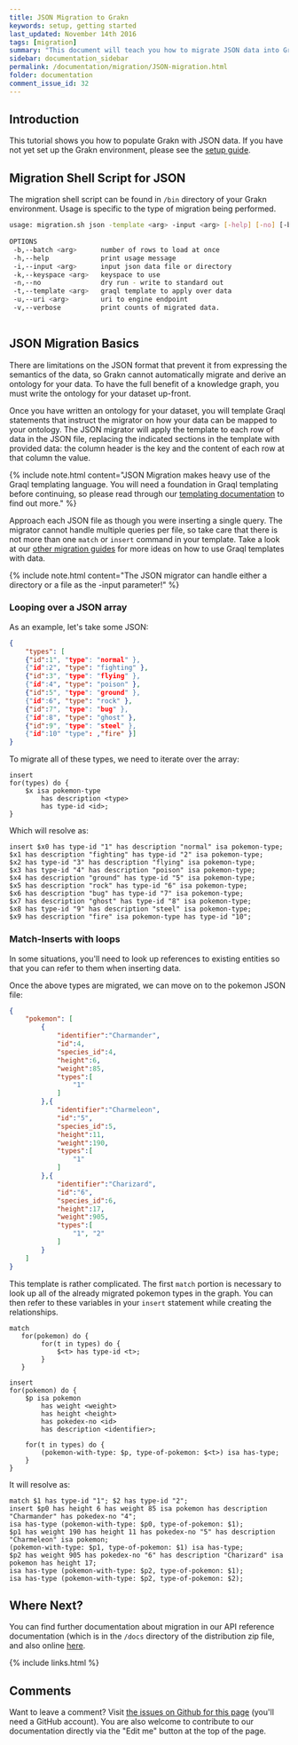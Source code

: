 ```yaml
---
title: JSON Migration to Grakn
keywords: setup, getting started
last_updated: November 14th 2016
tags: [migration]
summary: "This document will teach you how to migrate JSON data into Grakn."
sidebar: documentation_sidebar
permalink: /documentation/migration/JSON-migration.html
folder: documentation
comment_issue_id: 32
---
```


## Introduction
This tutorial shows you how to populate Grakn with JSON data. If you have not yet set up the Grakn environment, please see the [setup guide](../get-started/setup-guide.html).

## Migration Shell Script for JSON
The migration shell script can be found in `/bin` directory of your Grakn environment. Usage is specific to the type of migration being performed.    

```bash
usage: migration.sh json -template <arg> -input <arg> [-help] [-no] [-batch <arg>] [-uri <arg>] [-keyspace <arg>] [-v]
 
OPTIONS
 -b,--batch <arg>      number of rows to load at once
 -h,--help             print usage message
 -i,--input <arg>      input json data file or directory
 -k,--keyspace <arg>   keyspace to use
 -n,--no               dry run - write to standard out
 -t,--template <arg>   graql template to apply over data
 -u,--uri <arg>        uri to engine endpoint
 -v,--verbose          print counts of migrated data.
 
```

## JSON Migration Basics

There are limitations on the JSON format that prevent it from expressing the semantics of the data, so Grakn cannot automatically migrate and derive an ontology for your data. To have the full benefit of a knowledge graph, you must write the ontology for your dataset up-front.

Once you have written an ontology for your dataset, you will template Graql statements that instruct the migrator on how your data can be mapped to your ontology. The JSON migrator will apply the template to each row of data in the JSON file, replacing the indicated sections in the template with provided data: the column header is the key and the content of each row at that column the value.

{% include note.html content="JSON Migration makes heavy use of the Graql templating language. You will need a foundation in Graql templating before continuing, so please read through our [templating documentation](../graql/graql-templating.html) to find out more." %}

Approach each JSON file as though you were inserting a single query. The migrator cannot handle multiple queries per file, so take care that there is not more than one `match` or `insert` command in your template. Take a look at our [other migration guides](./migration-overview.html) for more ideas on how to use Graql templates with data. 

{% include note.html content="The JSON migrator can handle either a directory or a file as the -input parameter!" %}

### Looping over a JSON array   

As an example, let's take some JSON:

```json
{
    "types": [
    {"id":1", "type": "normal" },
    {"id":2", "type": "fighting" },
    {"id":3", "type": "flying" },
    {"id":4", "type": "poison" },
    {"id":5", "type": "ground" },
    {"id":6", "type": "rock" },
    {"id":7", "type": "bug" },
    {"id":8", "type": "ghost" },
    {"id":9", "type": "steel" },
    {"id":10" "type": ,"fire" }]
}
```

To migrate all of these types, we need to iterate over the array:    

```graql-template
insert
for(types) do {
    $x isa pokemon-type
        has description <type>
        has type-id <id>;
}
```

Which will resolve as:    

```graql
insert $x0 has type-id "1" has description "normal" isa pokemon-type;
$x1 has description "fighting" has type-id "2" isa pokemon-type;
$x2 has type-id "3" has description "flying" isa pokemon-type;
$x3 has type-id "4" has description "poison" isa pokemon-type;
$x4 has description "ground" has type-id "5" isa pokemon-type;
$x5 has description "rock" has type-id "6" isa pokemon-type;
$x6 has description "bug" has type-id "7" isa pokemon-type;
$x7 has description "ghost" has type-id "8" isa pokemon-type;
$x8 has type-id "9" has description "steel" isa pokemon-type;
$x9 has description "fire" isa pokemon-type has type-id "10";
```

### Match-Inserts with loops   

In some situations, you'll need to look up references to existing entities so that you can refer to them when inserting data. 

Once the above types are migrated, we can move on to the pokemon JSON file:   

```json
{
    "pokemon": [
        {
            "identifier":"Charmander",
            "id":4,
            "species_id":4,
            "height":6,
            "weight":85,
            "types":[
                "1"
            ]
        },{
            "identifier":"Charmeleon",
            "id":"5",
            "species_id":5,
            "height":11,
            "weight":190,
            "types":[
                "1"
            ]
        },{
            "identifier":"Charizard",
            "id":"6",
            "species_id":6,
            "height":17,
            "weight":905,
            "types":[
                "1", "2"
            ]
        }
    ]
}
```

This template is rather complicated. The first `match` portion is necessary to look up all of the already migrated pokemon types in the graph. You can then refer to these variables in your `insert` statement while creating the relationships.   

```graql-template
match
   for(pokemon) do {
        for(t in types) do {
            $<t> has type-id <t>;
        }
   }

insert
for(pokemon) do {
    $p isa pokemon
        has weight <weight>
        has height <height>
        has pokedex-no <id>
        has description <identifier>;

    for(t in types) do {
        (pokemon-with-type: $p, type-of-pokemon: $<t>) isa has-type;
    }
}
```

It will resolve as:    

```graql
match $1 has type-id "1"; $2 has type-id "2";
insert $p0 has height 6 has weight 85 isa pokemon has description "Charmander" has pokedex-no "4";
isa has-type (pokemon-with-type: $p0, type-of-pokemon: $1);
$p1 has weight 190 has height 11 has pokedex-no "5" has description "Charmeleon" isa pokemon;
(pokemon-with-type: $p1, type-of-pokemon: $1) isa has-type;
$p2 has weight 905 has pokedex-no "6" has description "Charizard" isa pokemon has height 17;
isa has-type (pokemon-with-type: $p2, type-of-pokemon: $1);
isa has-type (pokemon-with-type: $p2, type-of-pokemon: $2);
```

## Where Next?
You can find further documentation about migration in our API reference documentation (which is in the `/docs` directory of the distribution zip file, and also online [here](https://grakn.ai/javadocs.html).

{% include links.html %}


## Comments
Want to leave a comment? Visit <a href="https://github.com/graknlabs/docs/issues/32" target="_blank">the issues on Github for this page</a> (you'll need a GitHub account). You are also welcome to contribute to our documentation directly via the "Edit me" button at the top of the page.
